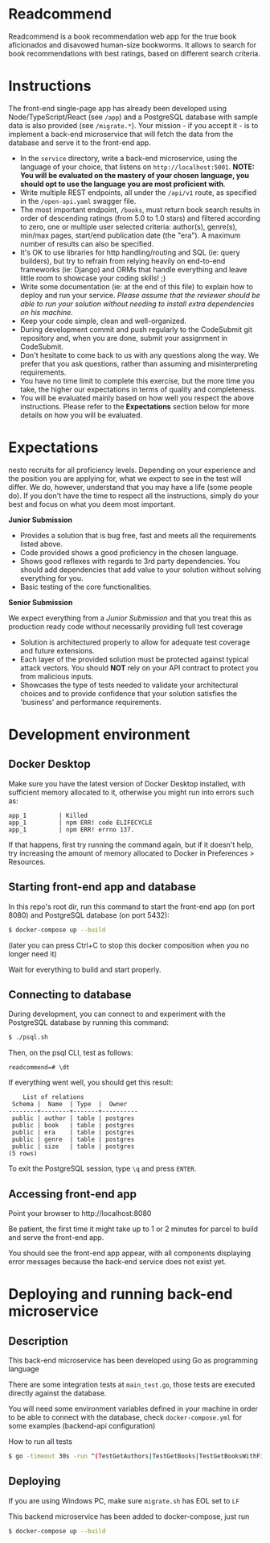 # Readcommend

Readcommend is a book recommendation web app for the true book aficionados and disavowed human-size bookworms. It allows to search for book recommendations with best ratings, based on different search criteria.

# Instructions

The front-end single-page app has already been developed using Node/TypeScript/React (see `/app`) and a PostgreSQL database with sample data is also provided (see `/migrate.*`). Your mission - if you accept it - is to implement a back-end microservice that will fetch the data from the database and serve it to the front-end app.

- In the `service` directory, write a back-end microservice, using the language of your choice, that listens on `http://localhost:5001`. **NOTE: You will be evaluated on the mastery of your chosen language, you should opt to use the language you are most proficient with**.
- Write multiple REST endpoints, all under the `/api/v1` route, as specified in the `/open-api.yaml` swagger file.
- The most important endpoint, `/books`, must return book search results in order of descending ratings (from 5.0 to 1.0 stars) and filtered according to zero, one or multiple user selected criteria: author(s), genre(s), min/max pages, start/end publication date (the "era"). A maximum number of results can also be specified.
- It's OK to use libraries for http handling/routing and SQL (ie: query builders), but try to refrain from relying heavily on end-to-end frameworks (ie: Django) and ORMs that handle everything and leave little room to showcase your coding skills! ;)
- Write some documentation (ie: at the end of this file) to explain how to deploy and run your service. *Please assume that the reviewer should be able to run your solution without needing to install extra dependencies on his machine.*
- Keep your code simple, clean and well-organized.
- During development commit and push regularly to the CodeSubmit git repository and, when you are done, submit your assignment in CodeSubmit.
- Don't hesitate to come back to us with any questions along the way. We prefer that you ask questions, rather than assuming and misinterpreting requirements.
- You have no time limit to complete this exercise, but the more time you take, the higher our expectations in terms of quality and completeness.
- You will be evaluated mainly based on how well you respect the above instructions. Please refer to the **Expectations** section below for more details on how you will be evaluated.

# Expectations

nesto recruits for all proficiency levels. Depending on your experience and the position you are applying for, what we expect to see in the test will differ. We do, however, understand that you may have a life (some people do). If you don't have the time to respect all the instructions, simply do your best and focus on what you deem most important.

**Junior Submission**

- Provides a solution that is bug free, fast and meets all the requirements listed above.
- Code provided shows a good proficiency in the chosen language.
- Shows good reflexes with regards to 3rd party dependencies. You should add dependencies that add value to your solution without solving everything for you.
- Basic testing of the core functionalities.

**Senior Submission**

We expect everything from a *Junior Submission* and that you treat this as production ready code without necessarily providing full test coverage
- Solution is architectured properly to allow for adequate test coverage and future extensions.
- Each layer of the provided solution must be protected against typical attack vectors. You should **NOT** rely on your API contract to protect you from malicious inputs.
- Showcases the type of tests needed to validate your architectural choices and to provide confidence that your solution satisfies the 'business' and performance requirements.

# Development environment

## Docker Desktop

Make sure you have the latest version of Docker Desktop installed, with sufficient memory allocated to it, otherwise you might run into errors such as:

```
app_1         | Killed
app_1         | npm ERR! code ELIFECYCLE
app_1         | npm ERR! errno 137.
```

If that happens, first try running the command again, but if it doesn't help, try increasing the amount of memory allocated to Docker in Preferences > Resources.

## Starting front-end app and database

In this repo's root dir, run this command to start the front-end app (on port 8080) and PostgreSQL database (on port 5432):

```bash
$ docker-compose up --build
```

(later you can press Ctrl+C to stop this docker composition when you no longer need it)

Wait for everything to build and start properly.

## Connecting to database

During development, you can connect to and experiment with the PostgreSQL database by running this command:

```bash
$ ./psql.sh
```

Then, on the psql CLI, test as follows:

```psql
readcommend=# \dt
```

If everything went well, you should get this result:

```psql
    List of relations
 Schema |  Name  | Type  |  Owner
--------+--------+-------+----------
 public | author | table | postgres
 public | book   | table | postgres
 public | era    | table | postgres
 public | genre  | table | postgres
 public | size   | table | postgres
(5 rows)
```

To exit the PostgreSQL session, type `\q` and press `ENTER`.

## Accessing front-end app

Point your browser to http://localhost:8080

Be patient, the first time it might take up to 1 or 2 minutes for parcel to build and serve the front-end app.

You should see the front-end app appear, with all components displaying error messages because the back-end service does not exist yet.

# Deploying and running back-end microservice

## Description

This back-end microservice has been developed using Go as programming language

There are some integration tests at `main_test.go`, those tests are executed directly against the database.

You will need some environment variables defined in your machine in order to be able to connect with the database, check `docker-compose.yml` for some examples (backend-api configuration)

How to run all tests

```bash
$ go -timeout 30s -run ^(TestGetAuthors|TestGetBooks|TestGetBooksWithFilters|TestGetEras|TestGetGenres|TestGetSizes)$ backend-api
```

## Deploying

If you are using Windows PC, make sure `migrate.sh` has EOL set to `LF`

This backend microservice has been added to docker-compose, just run 

```bash
$ docker-compose up --build
```
